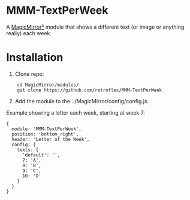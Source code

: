 # MMM-TextPerWeek
A [MagicMirror²](https://github.com/MichMich/MagicMirror) module that shows a different text (or image or anything really) each week.

# Installation
1. Clone repo:
```
	cd MagicMirror/modules/
	git clone https://github.com/retroflex/MMM-TextPerWeek
```

2. Add the module to the ../MagicMirror/config/config.js.

Example showing a letter each week, starting at week 7:
```
{
  module: 'MMM-TextPerWeek',
  position: 'bottom_right',
  header: 'Letter of the Week',
  config: {
    texts: {
      'default': '',
      7: 'A',
      8: 'B',
      9: 'C',
      10: 'D'
    }
  }
}
```
